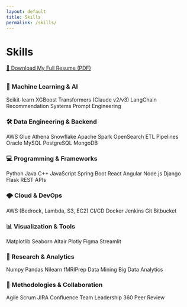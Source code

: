 ```yaml
---
layout: default
title: Skills
permalink: /skills/
---
```


# Skills

<p style="margin-top: 0.5rem; margin-bottom: 2rem;">
  <a href="{{ '/assets/resume/Resume-Aditi-Joshi.pdf' | relative_url }}" class="resume-download-btn" target="_blank">
    📄 Download My Full Resume (PDF)
  </a>
</p>

<div class="skill-section">
  <h3>🧠 Machine Learning & AI</h3>
  <div class="skill-badges">
    <span class="badge">Scikit-learn</span>
    <span class="badge">XGBoost</span>
    <span class="badge">Transformers (Claude v2/v3)</span>
    <span class="badge">LangChain</span>
    <span class="badge">Recommendation Systems</span>
    <span class="badge">Prompt Engineering</span>
  </div>
</div>

<div class="skill-section">
  <h3>🛠️ Data Engineering & Backend</h3>
  <div class="skill-badges">
    <span class="badge">AWS Glue</span>
    <span class="badge">Athena</span>
    <span class="badge">Snowflake</span>
    <span class="badge">Apache Spark</span>
    <span class="badge">OpenSearch</span>
    <span class="badge">ETL Pipelines</span>
    <span class="badge">Oracle</span>
    <span class="badge">MySQL</span>
    <span class="badge">PostgreSQL</span>
    <span class="badge">MongoDB</span>
  </div>
</div>

<div class="skill-section">
  <h3>💻 Programming & Frameworks</h3>
  <div class="skill-badges">
    <span class="badge">Python</span>
    <span class="badge">Java</span>
    <span class="badge">C++</span>
    <span class="badge">JavaScript</span>
    <span class="badge">Spring Boot</span>
    <span class="badge">React</span>
    <span class="badge">Angular</span>
    <span class="badge">Node.js</span>
    <span class="badge">Django</span>
    <span class="badge">Flask</span>
    <span class="badge">REST APIs</span>
  </div>
</div>

<div class="skill-section">
  <h3>🌩️ Cloud & DevOps</h3>
  <div class="skill-badges">
    <span class="badge">AWS (Bedrock, Lambda, S3, EC2)</span>
    <span class="badge">CI/CD</span>
    <span class="badge">Docker</span>
    <span class="badge">Jenkins</span>
    <span class="badge">Git</span>
    <span class="badge">Bitbucket</span>
  </div>
</div>

<div class="skill-section">
  <h3>📊 Visualization & Tools</h3>
  <div class="skill-badges">
    <span class="badge">Matplotlib</span>
    <span class="badge">Seaborn</span>
    <span class="badge">Altair</span>
    <span class="badge">Plotly</span>
    <span class="badge">Figma</span>
    <span class="badge">Streamlit</span>
  </div>
</div>

<div class="skill-section">
  <h3>🧪 Research & Analytics</h3>
  <div class="skill-badges">
    <span class="badge">Numpy</span>
    <span class="badge">Pandas</span>
    <span class="badge">Nilearn</span>
    <span class="badge">fMRIPrep</span>
    <span class="badge">Data Mining</span>
    <span class="badge">Big Data Analytics</span>
  </div>
</div>

<div class="skill-section">
  <h3>🎯 Methodologies & Collaboration</h3>
  <div class="skill-badges">
    <span class="badge">Agile</span>
    <span class="badge">Scrum</span>
    <span class="badge">JIRA</span>
    <span class="badge">Confluence</span>
    <span class="badge">Team Leadership</span>
    <span class="badge">360 Peer Review</span>
  </div>
</div>
